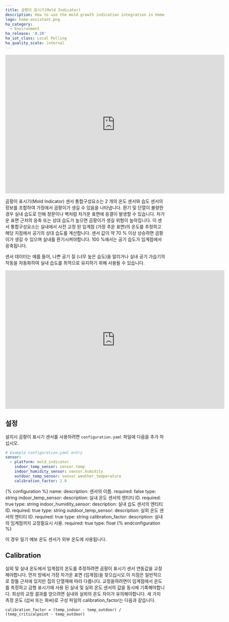 ```yaml
---
title: 곰팡이 표시기(Mold Indicator)
description: How to use the mold growth indication integration in Home Assistant
logo: home-assistant.png
ha_category:
  - Environment
ha_release: '0.20'
ha_iot_class: Local Polling
ha_quality_scale: internal
---
```


<iframe width="690" height="437" src="https://www.youtube.com/embed/8KwRPF5NoI8" frameborder="0" allow="accelerometer; autoplay; encrypted-media; gyroscope; picture-in-picture" allowfullscreen></iframe>

곰팡이 표시기(Mold Indicator) 센서 통합구성요소는 2 개의 온도 센서와 습도 센서의 정보를 조합하여 가정에서 곰팡이가 생길 수 있음을 나타냅니다. 환기 및 단열이 불량한 경우 실내 습도로 인해 창문이나 벽처럼 차가운 표면에 응결이 발생할 수 있습니다. 차가운 표면 근처의 응축 또는 상대 습도가 높으면 곰팡이가 생길 위험이 높아집니다. 이 센서 통합구성요소는 실내에서 사전 교정 된 임계점 (가장 추운 표면)의 온도를 추정하고 해당 지점에서 공기의 상대 습도를 계산합니다. 센서 값이 약 70 % 이상 상승하면 곰팡이가 생길 수 있으며 실내를 환기시켜야합니다. 100 %에서는 공기 습도가 임계점에서 응축됩니다.

센서 데이터는 예를 들어, 나쁜 공기 질 (너무 높은 습도)을 알리거나 실내 공기 가습기의 작동을 자동화하여 실내 습도를 최적으로 유지하기 위해 사용될 수 있습니다.
<iframe width="690" height="437" src="https://www.youtube.com/embed/8KwRPF5NoI8" frameborder="0" allow="accelerometer; autoplay; encrypted-media; gyroscope; picture-in-picture" allowfullscreen></iframe>

## 설정

설치시 곰팡이 표시기 센서를 사용하려면 `configuration.yaml` 파일에 다음을 추가 하십시오.

```yaml
# Example configuration.yaml entry
sensor:
  - platform: mold_indicator
    indoor_temp_sensor: sensor.temp
    indoor_humidity_sensor: sensor.humidity
    outdoor_temp_sensor: sensor.weather_temperature
    calibration_factor: 2.0
```

{% configuration %}
name:
  description: 센서의 이름.
  required: false
  type: string
indoor_temp_sensor:
  description: 실내 온도 센서의 엔티티 ID.
  required: true
  type: string
indoor_humidity_sensor:
  description: 실내 습도 센서의 엔티티 ID.
  required: true
  type: string
outdoor_temp_sensor:
  description: 실외 온도 센서의 엔티티 ID.
  required: true
  type: string
calibration_factor:
  description: 실내의 임계점까지 교정필요시 사용.
  required: true
  type: float
{% endconfiguration %}

이 경우 일기 예보 온도 센서가 외부 온도에 사용됩니다.

## Calibration

실외 및 실내 온도에서 임계점의 온도를 추정하려면 곰팡이 표시기 센서 연동값을 교정해야합니다. 먼저 방에서 가장 차가운 표면 (임계점)을 찾으십시오.이 지점은 일반적으로 창틀 근처에 있지만 집의 단열재에 따라 다릅니다. 교정을하려면이 임계점에서 온도를 측정하고 금형 표시기에 사용 된 실내 및 실외 온도 센서의 값을 동시에 기록해야합니다. 최상의 교정 결과를 얻으려면 실내와 실외의 온도 차이가 유의해야합니다. 세 가지 측정 온도 (섭씨 또는 화씨)로 구성 파일의 calibration_factor는 다음과 같습니다.

```text
calibration_factor = (temp_indoor - temp_outdoor) / (temp_criticalpoint - temp_outdoor)
```

